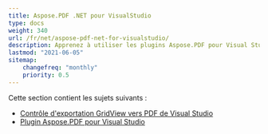 ```yaml
---
title: Aspose.PDF .NET pour VisualStudio
type: docs
weight: 340
url: /fr/net/aspose-pdf-net-for-visualstudio/
description: Apprenez à utiliser les plugins Aspose.PDF pour Visual Studio
lastmod: "2021-06-05"
sitemap:
    changefreq: "monthly"
    priority: 0.5
---
```


Cette section contient les sujets suivants :

- [Contrôle d'exportation GridView vers PDF de Visual Studio](/pdf/fr/net/visual-studio-export-gridview-to-pdf-control/)
- [Plugin Aspose.PDF pour Visual Studio](/pdf/fr/net/aspose-pdf-visual-studio-plugin/)
